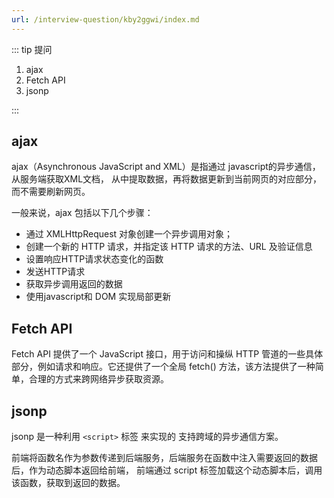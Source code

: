```yaml
---
url: /interview-question/kby2ggwi/index.md
---
```

::: tip 提问

1. ajax
2. Fetch API
3. jsonp

:::

## ajax

ajax（Asynchronous JavaScript and XML）是指通过 javascript的异步通信，从服务端获取XML文档，
从中提取数据，再将数据更新到当前网页的对应部分，而不需要刷新网页。

一般来说，ajax 包括以下几个步骤：

* 通过 XMLHttpRequest 对象创建一个异步调用对象；
* 创建一个新的 HTTP 请求，并指定该 HTTP 请求的方法、URL 及验证信息
* 设置响应HTTP请求状态变化的函数
* 发送HTTP请求
* 获取异步调用返回的数据
* 使用javascript和 DOM 实现局部更新

## Fetch API

Fetch API 提供了一个 JavaScript 接口，用于访问和操纵 HTTP 管道的一些具体部分，例如请求和响应。它还提供了一个全局 fetch() 方法，该方法提供了一种简单，合理的方式来跨网络异步获取资源。

## jsonp

jsonp 是一种利用 `<script>` 标签 来实现的 支持跨域的异步通信方案。

前端将函数名作为参数传递到后端服务，后端服务在函数中注入需要返回的数据后，作为动态脚本返回给前端，
前端通过 script 标签加载这个动态脚本后，调用该函数，获取到返回的数据。
